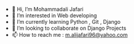 - 👋 Hi, I’m Mohammadali Jafari
- 👀 I’m interested in Web developing 
- 🌱 I’m currently learning Python , Git , Django
- 💞️ I’m looking to collaborate on Django Projects
- 📫 How to reach me : m.alijafari96@yahoo.com

<!---
malijafari96/malijafari96 is a ✨ special ✨ repository because its `README.md` (this file) appears on your GitHub profile.
You can click the Preview link to take a look at your changes.
--->
